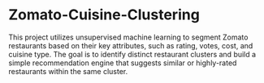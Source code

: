 # Zomato-Cuisine-Clustering
This project utilizes unsupervised machine learning to segment Zomato restaurants based on their key attributes, such as rating, votes, cost, and cuisine type. The goal is to identify distinct restaurant clusters and build a simple recommendation engine that suggests similar or highly-rated restaurants within the same cluster.
